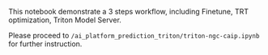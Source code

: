 This notebook demonstrate a 3 steps workflow, including Finetune, TRT optimization, Triton Model Server.

Please proceed to `/ai_platform_prediction_triton/triton-ngc-caip.ipynb` for further instruction.
